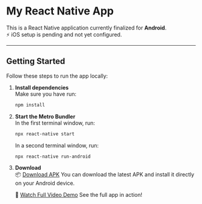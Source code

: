 # My React Native App

This is a React Native application currently finalized for **Android**.  
⚡ iOS setup is pending and not yet configured.

---

## Getting Started

Follow these steps to run the app locally:

1. **Install dependencies**  
   Make sure you have run:

   ```bash
   npm install
   ```

2. **Start the Metro Bundler**  
   In the first terminal window, run:

   ```bash
   npx react-native start
   ```

   In a second terminal window, run:

   ```bash
   npx react-native run-android
   ```

3. **Download**  
   📦 [Download APK](https://drive.google.com/file/d/1yOCOyCmpbKmm-2X6QpEeExJ-EX9Uhosg/view?usp=sharing)
   You can download the latest APK and install it directly on your Android device.

   🎥 [Watch Full Video Demo](https://drive.google.com/file/d/173VUJhxfI8B0C3d_KjG0AixfFagbfBJY/view?usp=drive_link)
   See the full app in action!
